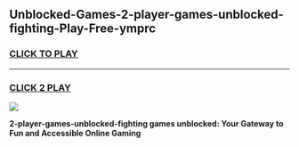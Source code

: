 
## Unblocked-Games-2-player-games-unblocked-fighting-Play-Free-ymprc
<h3>
<a href="https://premium76.site?title=2-player-games-unblocked-fighting&ref=17A">CLICK TO PLAY</a></h3>
<hr>

<h3>
<a href="https://premium76.site?title=2-player-games-unblocked-fighting&ref=17A">CLICK 2 PLAY</a>
  
</h3>

<a href="https://premium76.site?title=2-player-games-unblocked-fighting&ref=17A"><img src="https://clearcache.store/games.png"></a>


**2-player-games-unblocked-fighting games unblocked: Your Gateway to Fun and Accessible Online Gaming**
